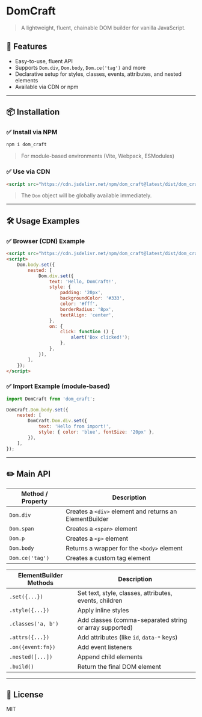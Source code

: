 # DomCraft

> A lightweight, fluent, chainable DOM builder for vanilla JavaScript.

## 🚀 Features

-   Easy-to-use, fluent API
-   Supports `Dom.div`, `Dom.body`, `Dom.ce('tag')` and more
-   Declarative setup for styles, classes, events, attributes, and nested elements
-   Available via CDN or npm

---

## 📦 Installation

### ✅ Install via NPM

```bash
npm i dom_craft
```

> For module-based environments (Vite, Webpack, ESModules)

### ✅ Use via CDN

```html
<script src="https://cdn.jsdelivr.net/npm/dom_craft@latest/dist/dom_craft.umd.js"></script>
```

> The `Dom` object will be globally available immediately.

---

## 🛠 Usage Examples

### ✅ Browser (CDN) Example

```html
<script src="https://cdn.jsdelivr.net/npm/dom_craft@latest/dist/dom_craft.umd.js"></script>
<script>
    Dom.body.set({
        nested: [
            Dom.div.set({
                text: 'Hello, DomCraft!',
                style: {
                    padding: '20px',
                    backgroundColor: '#333',
                    color: '#fff',
                    borderRadius: '8px',
                    textAlign: 'center',
                },
                on: {
                    click: function () {
                        alert('Box clicked!');
                    },
                },
            }),
        ],
    });
</script>
```

### ✅ Import Example (module-based)

```js
import DomCraft from 'dom_craft';

DomCraft.Dom.body.set({
    nested: [
        DomCraft.Dom.div.set({
            text: 'Hello from import!',
            style: { color: 'blue', fontSize: '20px' },
        }),
    ],
});
```

---

## ✏️ Main API

| Method / Property | Description                                             |
| ----------------- | ------------------------------------------------------- |
| `Dom.div`         | Creates a `<div>` element and returns an ElementBuilder |
| `Dom.span`        | Creates a `<span>` element                              |
| `Dom.p`           | Creates a `<p>` element                                 |
| `Dom.body`        | Returns a wrapper for the `<body>` element              |
| `Dom.ce('tag')`   | Creates a custom tag element                            |

| ElementBuilder Methods | Description                                             |
| ---------------------- | ------------------------------------------------------- |
| `.set({...})`          | Set text, style, classes, attributes, events, children  |
| `.style({...})`        | Apply inline styles                                     |
| `.classes('a, b')`     | Add classes (comma-separated string or array supported) |
| `.attrs({...})`        | Add attributes (like `id`, `data-*` keys)               |
| `.on({event:fn})`      | Add event listeners                                     |
| `.nested([...])`       | Append child elements                                   |
| `.build()`             | Return the final DOM element                            |

---

## 📝 License

MIT
